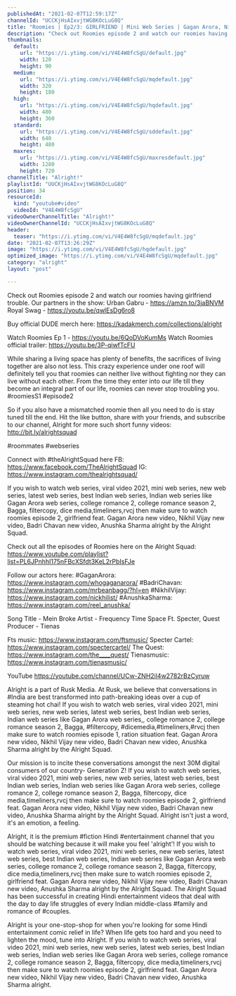 ```yaml
---
publishedAt: "2021-02-07T12:59:17Z"
channelId: "UCCKjHsAIxvjtWG8KOcLuG8Q"
title: "Roomies | Ep2/3: GIRLFRIEND | Mini Web Series | Gagan Arora, Nikhil Vijay, Badri & Anushka |Alright!"
description: "Check out Roomies episode 2 and watch our roomies having girlfriend trouble.\nOur partners in the show: \nUrban Gabru -  https://amzn.to/3jaBNVM\nRoyal Swag - https://youtu.be/qwlEsDg6ro8\n\nBuy official DUDE merch here: https://kadakmerch.com/collections/alright\n\nWatch Roomies Ep 1 - https://youtu.be/6QoDVoKumMs\nWatch Roomies official trailer: https://youtu.be/3P-qiwfTcFU\n\nWhile sharing a living space has plenty of benefits, the sacrifices of living together are also not less. This crazy experience under one roof will definitely tell you that roomies can neither live without fighting nor they can live without each other. From the time they enter into our life till they become an integral part of our life, roomies can never stop troubling you.  #roomiesS1 #episode2\n\nSo if you also have a mismatched roomie then all you need to do is stay tuned till the end. Hit the like button, share with your friends, and subscribe to our channel, Alright for more such short funny videos: http://bit.ly/alrightsquad\n\n#roommates #webseries\n\nConnect with #theAlrightSquad here\nFB: https://www.facebook.com/TheAlrightSquad\nIG: https://www.instagram.com/thealrightsquad/\n\nIf you wish to watch web series, viral video 2021, mini web series, new web series, latest web series, best Indian web series, Indian web series like Gagan Arora web series, college romance 2, college romance season 2, Bagga, filtercopy, dice media,timeliners,rvcj then make sure to watch roomies episode 2, girlfriend feat. Gagan Arora new video, Nikhil Vijay new video, Badri Chavan new video, Anushka Sharma alright by the Alright Squad. \n\n\nCheck out all the episodes of Roomies here on the Alright Squad: https://www.youtube.com/playlist?list=PL6JPnhhI175nFBcXSfdt3KeL2rPbIsFJe\n\nFollow our actors here:\n#GaganArora: https://www.instagram.com/whogaganarora/\n#BadriChavan: https://www.instagram.com/mrbeanbagg/?hl=en\n#NikhilVijay: https://www.instagram.com/nickhilist/\n#AnushkaSharma: https://www.instagram.com/reel_anushka/\n\nSong Title - Mein Broke\nArtist - Frequency Time Space Ft. Specter, Quest\nProducer - Tienas\n\n Fts music: https://www.instagram.com/ftsmusic/\nSpecter Cartel: https://www.instagram.com/spectercartel/\nThe Quest: https://www.instagram.com/the____quest/\nTienasmusic: https://www.instagram.com/tienasmusic/\n\nYouTube\nhttps://youtube.com/channel/UCw-ZNH2il4w2782rBzCyruw\n\nAlright is a part of Rusk Media. At Rusk, we believe that conversations in #India are best transformed into path-breaking ideas over a cup of steaming hot chai! If you wish to watch web series, viral video 2021, mini web series, new web series, latest web series, best Indian web series, Indian web series like Gagan Arora web series,, college romance 2, college romance season 2, Bagga, #filtercopy, #dicemedia,#timeliners,#rvcj then make sure to watch roomies episode 1, ration situation feat. Gagan Arora new video, Nikhil Vijay new video, Badri Chavan new video, Anushka Sharma alright by the Alright Squad. \n\n\nOur mission is to incite these conversations amongst the next 30M digital consumers of our country- Generation Z! If you wish to watch web series, viral video 2021, mini web series, new web series, latest web series, best Indian web series, Indian web series like Gagan Arora web series, college romance 2, college romance season 2, Bagga, filtercopy, dice media,timeliners,rvcj then make sure to watch roomies episode 2, girlfriend feat. Gagan Arora new video, Nikhil Vijay new video, Badri Chavan new video, Anushka Sharma alright by the Alright Squad. Alright isn't just a word, it's an emotion, a feeling.\n\nAlright, it is the premium #fiction Hindi #entertainment channel that you should be watching because it will make you feel 'alright'! If you wish to watch web series, viral video 2021, mini web series, new web series, latest web series, best Indian web series, Indian web series like Gagan Arora web series, college romance 2, college romance season 2, Bagga, filtercopy, dice media,timeliners,rvcj then make sure to watch roomies episode 2, girlfriend feat. Gagan Arora new video, Nikhil Vijay new video, Badri Chavan new video, Anushka Sharma alright by the Alright Squad. The Alright Squad has been successful in creating Hindi entertainment videos that deal with the day to day life struggles of every Indian middle-class #family and romance of #couples.\n\nAlright is your one-stop-shop for when you're looking for some Hindi entertainment comic relief in life? When life gets too hard and you need to lighten the mood, tune into Alright. If you wish to watch web series, viral video 2021, mini web series, new web series, latest web series, best Indian web series, Indian web series like Gagan Arora web series, college romance 2, college romance season 2, Bagga, filtercopy, dice media,timeliners,rvcj then make sure to watch roomies episode 2, girlfriend feat. Gagan Arora new video, Nikhil Vijay new video, Badri Chavan new video, Anushka Sharma alright."
thumbnails:
  default:
    url: "https://i.ytimg.com/vi/V4E4W8fcSgU/default.jpg"
    width: 120
    height: 90
  medium:
    url: "https://i.ytimg.com/vi/V4E4W8fcSgU/mqdefault.jpg"
    width: 320
    height: 180
  high:
    url: "https://i.ytimg.com/vi/V4E4W8fcSgU/hqdefault.jpg"
    width: 480
    height: 360
  standard:
    url: "https://i.ytimg.com/vi/V4E4W8fcSgU/sddefault.jpg"
    width: 640
    height: 480
  maxres:
    url: "https://i.ytimg.com/vi/V4E4W8fcSgU/maxresdefault.jpg"
    width: 1280
    height: 720
channelTitle: "Alright!"
playlistId: "UUCKjHsAIxvjtWG8KOcLuG8Q"
position: 34
resourceId:
  kind: "youtube#video"
  videoId: "V4E4W8fcSgU"
videoOwnerChannelTitle: "Alright!"
videoOwnerChannelId: "UCCKjHsAIxvjtWG8KOcLuG8Q"
header:
  teaser: "https://i.ytimg.com/vi/V4E4W8fcSgU/mqdefault.jpg"
date: "2021-02-07T13:26:29Z"
image: "https://i.ytimg.com/vi/V4E4W8fcSgU/hqdefault.jpg"
optimized_image: "https://i.ytimg.com/vi/V4E4W8fcSgU/mqdefault.jpg"
category: "alright"
layout: "post"

---
```

Check out Roomies episode 2 and watch our roomies having girlfriend trouble.
Our partners in the show: 
Urban Gabru -  https://amzn.to/3jaBNVM
Royal Swag - https://youtu.be/qwlEsDg6ro8

Buy official DUDE merch here: https://kadakmerch.com/collections/alright

Watch Roomies Ep 1 - https://youtu.be/6QoDVoKumMs
Watch Roomies official trailer: https://youtu.be/3P-qiwfTcFU

While sharing a living space has plenty of benefits, the sacrifices of living together are also not less. This crazy experience under one roof will definitely tell you that roomies can neither live without fighting nor they can live without each other. From the time they enter into our life till they become an integral part of our life, roomies can never stop troubling you.  #roomiesS1 #episode2

So if you also have a mismatched roomie then all you need to do is stay tuned till the end. Hit the like button, share with your friends, and subscribe to our channel, Alright for more such short funny videos: http://bit.ly/alrightsquad

#roommates #webseries

Connect with #theAlrightSquad here
FB: https://www.facebook.com/TheAlrightSquad
IG: https://www.instagram.com/thealrightsquad/

If you wish to watch web series, viral video 2021, mini web series, new web series, latest web series, best Indian web series, Indian web series like Gagan Arora web series, college romance 2, college romance season 2, Bagga, filtercopy, dice media,timeliners,rvcj then make sure to watch roomies episode 2, girlfriend feat. Gagan Arora new video, Nikhil Vijay new video, Badri Chavan new video, Anushka Sharma alright by the Alright Squad. 


Check out all the episodes of Roomies here on the Alright Squad: https://www.youtube.com/playlist?list=PL6JPnhhI175nFBcXSfdt3KeL2rPbIsFJe

Follow our actors here:
#GaganArora: https://www.instagram.com/whogaganarora/
#BadriChavan: https://www.instagram.com/mrbeanbagg/?hl=en
#NikhilVijay: https://www.instagram.com/nickhilist/
#AnushkaSharma: https://www.instagram.com/reel_anushka/

Song Title - Mein Broke
Artist - Frequency Time Space Ft. Specter, Quest
Producer - Tienas

 Fts music: https://www.instagram.com/ftsmusic/
Specter Cartel: https://www.instagram.com/spectercartel/
The Quest: https://www.instagram.com/the____quest/
Tienasmusic: https://www.instagram.com/tienasmusic/

YouTube
https://youtube.com/channel/UCw-ZNH2il4w2782rBzCyruw

Alright is a part of Rusk Media. At Rusk, we believe that conversations in #India are best transformed into path-breaking ideas over a cup of steaming hot chai! If you wish to watch web series, viral video 2021, mini web series, new web series, latest web series, best Indian web series, Indian web series like Gagan Arora web series,, college romance 2, college romance season 2, Bagga, #filtercopy, #dicemedia,#timeliners,#rvcj then make sure to watch roomies episode 1, ration situation feat. Gagan Arora new video, Nikhil Vijay new video, Badri Chavan new video, Anushka Sharma alright by the Alright Squad. 


Our mission is to incite these conversations amongst the next 30M digital consumers of our country- Generation Z! If you wish to watch web series, viral video 2021, mini web series, new web series, latest web series, best Indian web series, Indian web series like Gagan Arora web series, college romance 2, college romance season 2, Bagga, filtercopy, dice media,timeliners,rvcj then make sure to watch roomies episode 2, girlfriend feat. Gagan Arora new video, Nikhil Vijay new video, Badri Chavan new video, Anushka Sharma alright by the Alright Squad. Alright isn't just a word, it's an emotion, a feeling.

Alright, it is the premium #fiction Hindi #entertainment channel that you should be watching because it will make you feel 'alright'! If you wish to watch web series, viral video 2021, mini web series, new web series, latest web series, best Indian web series, Indian web series like Gagan Arora web series, college romance 2, college romance season 2, Bagga, filtercopy, dice media,timeliners,rvcj then make sure to watch roomies episode 2, girlfriend feat. Gagan Arora new video, Nikhil Vijay new video, Badri Chavan new video, Anushka Sharma alright by the Alright Squad. The Alright Squad has been successful in creating Hindi entertainment videos that deal with the day to day life struggles of every Indian middle-class #family and romance of #couples.

Alright is your one-stop-shop for when you're looking for some Hindi entertainment comic relief in life? When life gets too hard and you need to lighten the mood, tune into Alright. If you wish to watch web series, viral video 2021, mini web series, new web series, latest web series, best Indian web series, Indian web series like Gagan Arora web series, college romance 2, college romance season 2, Bagga, filtercopy, dice media,timeliners,rvcj then make sure to watch roomies episode 2, girlfriend feat. Gagan Arora new video, Nikhil Vijay new video, Badri Chavan new video, Anushka Sharma alright.